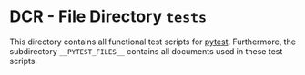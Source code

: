 # DCR - File Directory **`tests`**

This directory contains all functional test scripts for [pytest](https://github.com/pytest-dev/pytest/). 
Furthermore, the subdirectory `__PYTEST_FILES__` contains all documents used in these test scripts.
